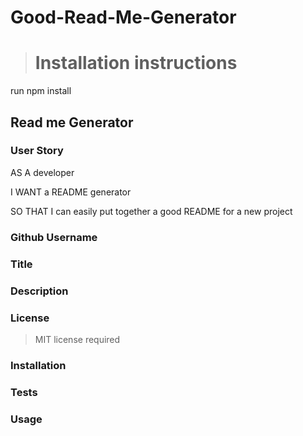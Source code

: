 # Good-Read-Me-Generator
># Installation instructions
run npm install 
## Read me Generator
### User Story
AS A developer

I WANT a README generator

SO THAT I can easily put together a good README for a new project
### Github Username 
### Title
### Description
### License
>MIT license required
### Installation
### Tests
### Usage 





